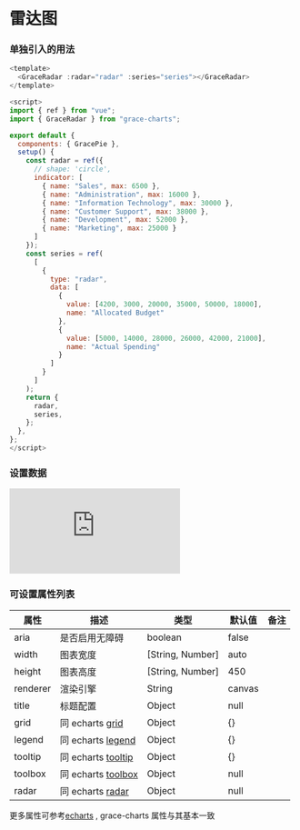 # 雷达图

### 单独引入的用法

```js
<template>
  <GraceRadar :radar="radar" :series="series"></GraceRadar>
</template>

<script>
import { ref } from "vue";
import { GraceRadar } from "grace-charts";

export default {
  components: { GracePie },
  setup() {
    const radar = ref({
      // shape: 'circle',
      indicator: [
        { name: "Sales", max: 6500 },
        { name: "Administration", max: 16000 },
        { name: "Information Technology", max: 30000 },
        { name: "Customer Support", max: 38000 },
        { name: "Development", max: 52000 },
        { name: "Marketing", max: 25000 }
      ]
    });
    const series = ref(
      [
        {
          type: "radar",
          data: [
            {
              value: [4200, 3000, 20000, 35000, 50000, 18000],
              name: "Allocated Budget"
            },
            {
              value: [5000, 14000, 28000, 26000, 42000, 21000],
              name: "Actual Spending"
            }
          ]
        }
      ]
    );
    return {
      radar,
      series,
    };
  },
};
</script>

```

### 设置数据

<iframe scrolling="no" title="grace-gauge-03" src="https://codepen.io/nowords/embed/gOebgpN?default-tab=js%2Cresult&theme-id=light" frameborder="no" loading="lazy" allowtransparency="true" allowfullscreen="true" class="code-iframe">
  See the Pen <a href="https://codepen.io/nowords/pen/gOebgpN">
  grace-gauge-03</a> by nowords (<a href="https://codepen.io/nowords">@nowords</a>)
  on <a href="https://codepen.io">CodePen</a>.
</iframe>

### 可设置属性列表

| 属性     | 描述                                                                    | 类型             | 默认值 | 备注 |
| -------- | ----------------------------------------------------------------------- | ---------------- | ------ | ---- |
| aria     | 是否启用无障碍                                                          | boolean          | false  |      |
| width    | 图表宽度                                                                | [String, Number] | auto   |      |
| height   | 图表高度                                                                | [String, Number] | 450    |      |
| renderer | 渲染引擎                                                                | String           | canvas |      |
| title    | 标题配置                                                                | Object           | null   |      |
| grid     | 同 echarts [grid](https://echarts.apache.org/zh/option.html#grid)       | Object           | {}     |      |
| legend   | 同 echarts [legend](https://echarts.apache.org/zh/option.html#legend)   | Object           | {}     |      |
| tooltip  | 同 echarts [tooltip](https://echarts.apache.org/zh/option.html#tooltip) | Object           | {}     |      |
| toolbox  | 同 echarts [toolbox](https://echarts.apache.org/zh/option.html#toolbox) | Object           | null   |      |
| radar    | 同 echarts [radar](https://echarts.apache.org/zh/option.html#radar)     | Object           | null   |      |

更多属性可参考[echarts](https://echarts.apache.org/zh/option.html#title) , grace-charts 属性与其基本一致
